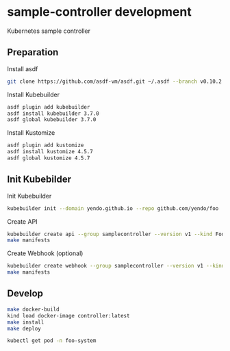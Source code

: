 # sample-controller development
Kubernetes sample controller

## Preparation

Install asdf

``` bash
git clone https://github.com/asdf-vm/asdf.git ~/.asdf --branch v0.10.2
```

Install Kubebuilder

``` bash
asdf plugin add kubebuilder
asdf install kubebuilder 3.7.0
asdf global kubebuilder 3.7.0
```

Install Kustomize

``` sh
asdf plugin add kustomize
asdf install kustomize 4.5.7
asdf global kustomize 4.5.7
```

## Init Kubebilder

Init Kubebuilder

``` bash
kubebuilder init --domain yendo.github.io --repo github.com/yendo/foo
```

Create API

``` bash
kubebuilder create api --group samplecontroller --version v1 --kind Foo
make manifests
```

Create Webhook (optional)

``` bash
kubebuilder create webhook --group samplecontroller --version v1 --kind Foo --programmatic-validation --defaulting
make manifests
```

## Develop

``` bash
make docker-build
kind load docker-image controller:latest
make install
make deploy
```

``` bash
kubectl get pod -n foo-system
```
